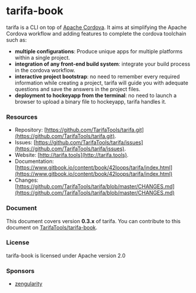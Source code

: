 # tarifa-book

tarifa is a CLI on top of [Apache Cordova](http://cordova.apache.org/).
It aims at simplifying the Apache Cordova workflow and adding features to complete the cordova toolchain such as:

* **multiple configurations**: Produce unique apps for multiple platforms within a single project.
* **integration of any front-end build system**: integrate your build process in the cordova workflow.
* **interactive project bootstrap**: no need to remember every required information while creating a project, tarifa will guide you
with adequate questions and save the answers in the project files.
* **deployment to hockeyapp from the terminal**: no need to launch a browser to upload a binary file to hockeyapp, tarifa handles it.

### Resources

* Repository: [https://github.com/TarifaTools/tarifa.git](https://github.com/TarifaTools/tarifa.git).
* Issues: [https://github.com/TarifaTools/tarifa/issues](https://github.com/TarifaTools/tarifa/issues).
* Website: [http://tarifa.tools](http://tarifa.tools).
* Documentation: [https://www.gitbook.io/content/book/42loops/tarifa/index.html](https://www.gitbook.io/content/book/42loops/tarifa/index.html)
* Changes: [https://github.com/TarifaTools/tarifa/blob/master/CHANGES.md](https://github.com/TarifaTools/tarifa/blob/master/CHANGES.md)

### Document

This document covers version **0.3.x** of tarifa. You can contribute to this document on [TarifaTools/tarifa-book](https://github.com/TarifaTools/tarifa-book.git).

### License

tarifa-book is licensed under Apache version 2.0

### Sponsors

* [zengularity](http://zengularity.com)
